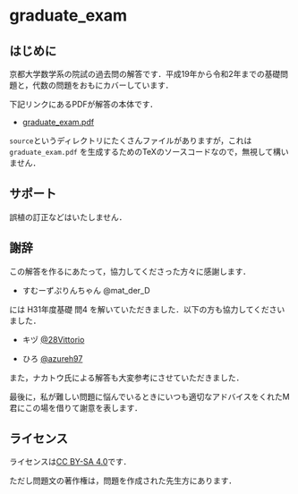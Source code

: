 # graduate_exam

## はじめに

京都大学数学系の院試の過去問の解答です．平成19年から令和2年までの基礎問題と，代数の問題をおもにカバーしています．

下記リンクにあるPDFが解答の本体です．

- [graduate_exam.pdf](/graduate_exam.pdf)

`source`というディレクトリにたくさんファイルがありますが，これは `graduate_exam.pdf` を生成するためのTeXのソースコードなので，無視して構いません．

## サポート

誤植の訂正などはいたしません．

## 謝辞

この解答を作るにあたって，協力してくださった方々に感謝します．

- すむーずぷりんちゃん @mat_der_D　

には H31年度基礎 問4 を解いていただきました．以下の方も協力してくださいました．

- キヅ [@28Vittorio](https://twitter.com/28Vittorio)

- ひろ [@azureh97](https://twitter.com/azureh97)

また，ナカトウ氏による解答も大変参考にさせていただきました．

最後に，私が難しい問題に悩んでいるときにいつも適切なアドバイスをくれたM君にこの場を借りて謝意を表します．

## ライセンス

ライセンスは[CC BY-SA 4.0](https://creativecommons.org/licenses/by-sa/4.0/deed.ja)です．

ただし問題文の著作権は，問題を作成された先生方にあります．




